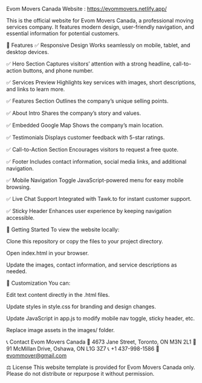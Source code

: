 Evom Movers Canada Website :   https://evommovers.netlify.app/

This is the official website for Evom Movers Canada, a professional moving services company. It features modern design, user-friendly navigation, and essential information for potential customers.

🌟 Features
✅ Responsive Design
Works seamlessly on mobile, tablet, and desktop devices.

✅ Hero Section
Captures visitors’ attention with a strong headline, call-to-action buttons, and phone number.

✅ Services Preview
Highlights key services with images, short descriptions, and links to learn more.

✅ Features Section
Outlines the company’s unique selling points.

✅ About Intro
Shares the company’s story and values.

✅ Embedded Google Map
Shows the company’s main location.

✅ Testimonials
Displays customer feedback with 5-star ratings.

✅ Call-to-Action Section
Encourages visitors to request a free quote.

✅ Footer
Includes contact information, social media links, and additional navigation.

✅ Mobile Navigation Toggle
JavaScript-powered menu for easy mobile browsing.

✅ Live Chat Support
Integrated with Tawk.to for instant customer support.

✅ Sticky Header
Enhances user experience by keeping navigation accessible.

🚀 Getting Started
To view the website locally:

Clone this repository or copy the files to your project directory.

Open index.html in your browser.

Update the images, contact information, and service descriptions as needed.

🔧 Customization
You can:

Edit text content directly in the .html files.

Update styles in style.css for branding and design changes.

Update JavaScript in app.js to modify mobile nav toggle, sticky header, etc.

Replace image assets in the images/ folder.

📞 Contact
Evom Movers Canada
📍 4673 Jane Street, Toronto, ON M3N 2L1
📍 91 McMillan Drive, Oshawa, ON L1G 3Z7
📞 +1 437-998-1586
📧 evommover@gmail.com

⚖️ License
This website template is provided for Evom Movers Canada only. Please do not distribute or repurpose it without permission.

